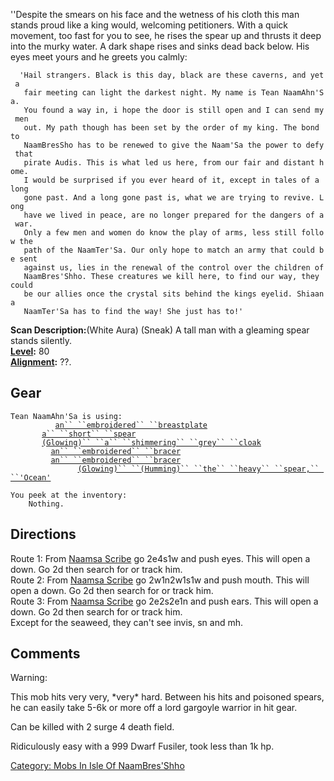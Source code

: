 ''Despite the smears on his face and the wetness of his cloth this man
stands proud like a king would, welcoming petitioners. With a quick
movement, too fast for you to see, he rises the spear up and thrusts it
deep into the murky water. A dark shape rises and sinks dead back below.
His eyes meet yours and he greets you calmly:

`  'Hail strangers. Black is this day, black are these caverns, and yet a`  
`   fair meeting can light the darkest night. My name is Tean NaamAhn'Sa.`  
`   You found a way in, i hope the door is still open and I can send my men`  
`   out. My path though has been set by the order of my king. The bond to`  
`   NaamBresSho has to be renewed to give the Naam'Sa the power to defy that`  
`   pirate Audis. This is what led us here, from our fair and distant home.`  
`   I would be surprised if you ever heard of it, except in tales of a long`  
`   gone past. And a long gone past is, what we are trying to revive. Long`  
`   have we lived in peace, are no longer prepared for the dangers of a war.`  
`   Only a few men and women do know the play of arms, less still follow the`  
`   path of the NaamTer'Sa. Our only hope to match an army that could be sent`  
`   against us, lies in the renewal of the control over the children of`  
`   NaamBres'Shho. These creatures we kill here, to find our way, they could`  
`   be our allies once the crystal sits behind the kings eyelid. Shiaana`  
`   NaamTer'Sa has to find the way! She just has to!'`

**Scan Description:**(White Aura) (Sneak) A tall man with a gleaming
spear stands silently.  
**[Level](Level "wikilink"):** 80  
**[Alignment](Alignment "wikilink"):** ??.  

## Gear

`Tean NaamAhn'Sa is using:`  
`    `<worn on body>`      `[`an`` ``embroidered`` ``breastplate`](Embroidered_Breastplate "wikilink")  
`    `<held in offhand>`   `[`a`` ``short`` ``spear`](Short_Spear_(Naam'Sa) "wikilink")  
`    `<worn about body>`   `[`(Glowing)`` ``a`` ``shimmering`` ``grey`` ``cloak`](Shimmering_Grey_Cloak "wikilink")  
`    `<worn on wrist>`     `[`an`` ``embroidered`` ``bracer`](Embroidered_Bracer "wikilink")  
`    `<worn on wrist>`     `[`an`` ``embroidered`` ``bracer`](Embroidered_Bracer "wikilink")  
`    `<wielded>`           `[`(Glowing)`` ``(Humming)`` ``the`` ``heavy`` ``spear,`` ``'Ocean'`](Heavy_Spear,_"Ocean" "wikilink")

`You peek at the inventory:`  
`    Nothing.`

## Directions

Route 1: From [Naamsa Scribe](Naamsa_Scribe "wikilink") go 2e4s1w and
push eyes. This will open a down. Go 2d then search for or track him.  
Route 2: From [Naamsa Scribe](Naamsa_Scribe "wikilink") go 2w1n2w1s1w
and push mouth. This will open a down. Go 2d then search for or track
him.  
Route 3: From [Naamsa Scribe](Naamsa_Scribe "wikilink") go 2e2s2e1n and
push ears. This will open a down. Go 2d then search for or track him.  
Except for the seaweed, they can't see invis, sn and mh.

## Comments

Warning:

This mob hits very very, \*very\* hard. Between his hits and poisoned
spears, he can easily take 5-6k or more off a lord gargoyle warrior in
hit gear.

Can be killed with 2 surge 4 death field.

Ridiculously easy with a 999 Dwarf Fusiler, took less than 1k hp.

[Category: Mobs In Isle Of
NaamBres'Shho](Category:_Mobs_In_Isle_Of_NaamBres'Shho "wikilink")
